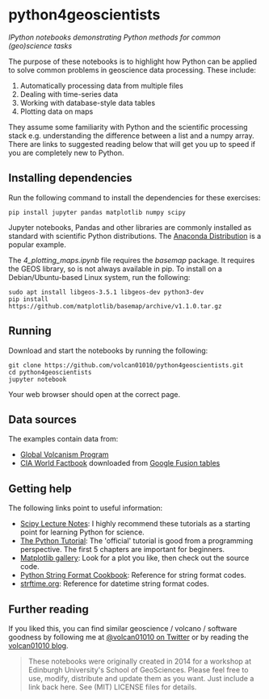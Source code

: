# python4geoscientists

*IPython notebooks demonstrating Python methods for common (geo)science tasks*

The purpose of these notebooks is to highlight how Python can be applied to
solve common problems in geoscience data processing.  These include:

1.  Automatically processing data from multiple files
2.  Dealing with time-series data
3.  Working with database-style data tables
4.  Plotting data on maps

They assume some familiarity with Python and the scientific processing stack
e.g. understanding the difference between a list and a numpy array.  There are
links to suggested reading below that will get you up to speed if you are
completely new to Python.


## Installing dependencies

Run the following command to install the dependencies for these exercises:

```
pip install jupyter pandas matplotlib numpy scipy
```

Jupyter notebooks, Pandas and other libraries are commonly installed as standard with scientific Python distributions.  The [Anaconda Distribution](https://www.anaconda.com/download/) is a popular example.  

The _4_plotting_maps.ipynb_ file requires the _basemap_ package.  It requires the GEOS library, so is not always available in pip.  To install on a Debian/Ubuntu-based Linux system, run the following:

```
sudo apt install libgeos-3.5.1 libgeos-dev python3-dev
pip install https://github.com/matplotlib/basemap/archive/v1.1.0.tar.gz
```

## Running

Download and start the notebooks by running the following:

```
git clone https://github.com/volcan01010/python4geoscientists.git
cd python4geoscientists
jupyter notebook
```

Your web browser should open at the correct page.


## Data sources

The examples contain data from:
+  [Global Volcanism Program](http://www.volcano.si.edu/list_volcano_holocene.cfm)
+  [CIA World Factbook](https://www.cia.gov/library/publications/the-world-factbook/) downloaded from [Google Fusion tables](https://www.google.com/fusiontables/DataSource?snapid=134490) 


## Getting help

The following links point to useful information:

+    [Scipy Lecture Notes](http://www.scipy-lectures.org/): I highly recommend these tutorials as a starting point for learning Python for science.
+    [The Python Tutorial](http://docs.python.org/3/tutorial/): The 'official' tutorial is good from a programming perspective.  The first 5 chapters are important for beginners.
+    [Matplotlib gallery](http://matplotlib.org/gallery.html): Look for a plot you like, then check out the source code.
+    [Python String Format Cookbook](https://mkaz.com/2012/10/10/python-string-format/): Reference for string format codes.
+    [strftime.org](http://strftime.org): Reference for datetime string format codes.


## Further reading

If you liked this, you can find similar geoscience / volcano / software
goodness by following me at [@volcan01010 on
Twitter](https://www.twitter.com/volcan01010) or by reading the [volcan01010
blog](http://all-geo.org/volcan01010).

> These notebooks were originally created in 2014 for a workshop at Edinburgh
> University's School of GeoSciences.  Please feel free to use, modify,
> distribute and update them as you want.  Just include a link back here.  See
> (MIT) LICENSE files for details.
